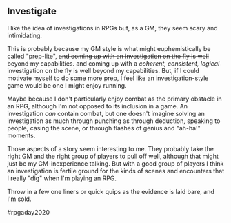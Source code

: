 ## Investigate

I like the idea of investigations in RPGs but, as a GM, they seem scary and
intimidating. 

This is probably because my GM style is what might euphemistically be called
"prep-lite", ~~and coming up with an investigation on the fly is well beyond my
capabilities.~~ and coming up with a _coherent, consistent, logical_
investigation on the fly is well beyond my capabilities. But, if I could
motivate myself to do some more prep, I feel like an investigation-style game
would be one I might enjoy running.

Maybe because I don't particularly enjoy combat as the primary obstacle in an
RPG, although I'm not opposed to its inclusion in a game. An investigation _can_
contain combat, but one doesn't imagine solving an investigation as much through
punching as through deduction, speaking to people, casing the scene, or through
flashes of genius and "ah-ha!" moments.

Those aspects of a story seem interesting to me. They probably take the right GM
and the right group of players to pull off well, although that might just be my
GM-inexperience talking. But with a good group of players I think an
investigation is fertile ground for the kinds of scenes and encounters that I
really "dig" when I'm playing an RPG.

Throw in a few one liners or quick quips as the evidence is laid bare, and I'm
sold.

#rpgaday2020